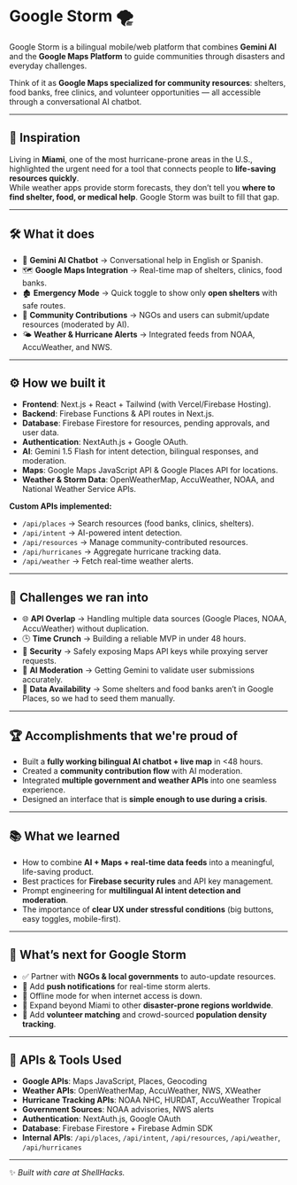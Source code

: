 # Google Storm 🌪️

Google Storm is a bilingual mobile/web platform that combines **Gemini AI** and the **Google Maps Platform** to guide communities through disasters and everyday challenges.  

Think of it as **Google Maps specialized for community resources**: shelters, food banks, free clinics, and volunteer opportunities — all accessible through a conversational AI chatbot.

---

## 🌟 Inspiration
Living in **Miami**, one of the most hurricane-prone areas in the U.S., highlighted the urgent need for a tool that connects people to **life-saving resources quickly**.  
While weather apps provide storm forecasts, they don’t tell you **where to find shelter, food, or medical help**. Google Storm was built to fill that gap.

---

## 🛠️ What it does
- 🧠 **Gemini AI Chatbot** → Conversational help in English or Spanish.  
- 🗺️ **Google Maps Integration** → Real-time map of shelters, clinics, food banks.  
- 🏚️ **Emergency Mode** → Quick toggle to show only **open shelters** with safe routes.  
- 🤝 **Community Contributions** → NGOs and users can submit/update resources (moderated by AI).  
- 🌤️ **Weather & Hurricane Alerts** → Integrated feeds from NOAA, AccuWeather, and NWS.  

---

## ⚙️ How we built it
- **Frontend**: Next.js + React + Tailwind (with Vercel/Firebase Hosting).  
- **Backend**: Firebase Functions & API routes in Next.js.  
- **Database**: Firebase Firestore for resources, pending approvals, and user data.  
- **Authentication**: NextAuth.js + Google OAuth.  
- **AI**: Gemini 1.5 Flash for intent detection, bilingual responses, and moderation.  
- **Maps**: Google Maps JavaScript API & Google Places API for locations.  
- **Weather & Storm Data**: OpenWeatherMap, AccuWeather, NOAA, and National Weather Service APIs.  

**Custom APIs implemented:**  
- `/api/places` → Search resources (food banks, clinics, shelters).  
- `/api/intent` → AI-powered intent detection.  
- `/api/resources` → Manage community-contributed resources.  
- `/api/hurricanes` → Aggregate hurricane tracking data.  
- `/api/weather` → Fetch real-time weather alerts.  

---

## 🚧 Challenges we ran into
- 🌐 **API Overlap** → Handling multiple data sources (Google Places, NOAA, AccuWeather) without duplication.  
- 🕒 **Time Crunch** → Building a reliable MVP in under 48 hours.  
- 🔐 **Security** → Safely exposing Maps API keys while proxying server requests.  
- 🤖 **AI Moderation** → Getting Gemini to validate user submissions accurately.  
- 📍 **Data Availability** → Some shelters and food banks aren’t in Google Places, so we had to seed them manually.  

---

## 🏆 Accomplishments that we're proud of
- Built a **fully working bilingual AI chatbot + live map** in <48 hours.  
- Created a **community contribution flow** with AI moderation.  
- Integrated **multiple government and weather APIs** into one seamless experience.  
- Designed an interface that is **simple enough to use during a crisis**.  

---

## 📚 What we learned
- How to combine **AI + Maps + real-time data feeds** into a meaningful, life-saving product.  
- Best practices for **Firebase security rules** and API key management.  
- Prompt engineering for **multilingual AI intent detection and moderation**.  
- The importance of **clear UX under stressful conditions** (big buttons, easy toggles, mobile-first).  

---

## 🚀 What’s next for Google Storm
- ✅ Partner with **NGOs & local governments** to auto-update resources.  
- 📲 Add **push notifications** for real-time storm alerts.  
- 📡 Offline mode for when internet access is down.  
- 📍 Expand beyond Miami to other **disaster-prone regions worldwide**.  
- 🔄 Add **volunteer matching** and crowd-sourced **population density tracking**.  

---

## 🔑 APIs & Tools Used
- **Google APIs**: Maps JavaScript, Places, Geocoding  
- **Weather APIs**: OpenWeatherMap, AccuWeather, NWS, XWeather  
- **Hurricane Tracking APIs**: NOAA NHC, HURDAT, AccuWeather Tropical  
- **Government Sources**: NOAA advisories, NWS alerts  
- **Authentication**: NextAuth.js, Google OAuth  
- **Database**: Firebase Firestore + Firebase Admin SDK  
- **Internal APIs**: `/api/places`, `/api/intent`, `/api/resources`, `/api/weather`, `/api/hurricanes`  

---

✨ *Built with care at ShellHacks.*
